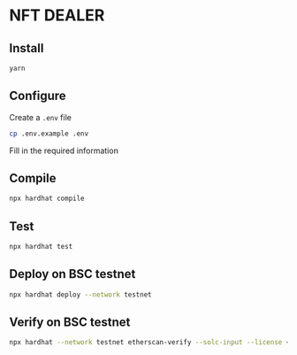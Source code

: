 # NFT DEALER

## Install
```bash
yarn
```

## Configure
Create a `.env` file
```bash
cp .env.example .env
```
Fill in the required information

## Compile
```bash
npx hardhat compile
```

## Test
```bash
npx hardhat test
```

## Deploy on BSC testnet
```bash
npx hardhat deploy --network testnet
```

## Verify on BSC testnet
```bash
npx hardhat --network testnet etherscan-verify --solc-input --license <YOUR-LICENSE-SPDX-CODE> 
```